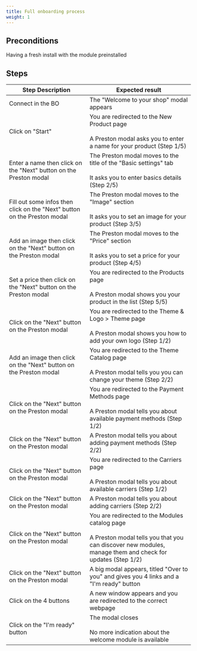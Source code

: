 ```yaml
---
title: Full onboarding process
weight: 1
---
```


## Preconditions

Having a fresh install with the module preinstalled
## Steps
| Step Description | Expected result |
| ----- | ----- |
| Connect in the BO | The "Welcome to your shop" modal appears |
| Click on "Start" | You are redirected to the New Product page<br /><br>A Preston modal asks you to enter a name for your product (Step 1/5) |
| Enter a name then click on the "Next" button on the Preston modal | The Preston modal moves to the title of the "Basic settings" tab<br /><br>It asks you to enter basics details (Step 2/5) |
| Fill out some infos then click on the "Next" button on the Preston modal | The Preston modal moves to the "Image" section<br /><br>It asks you to set an image for your product (Step 3/5) |
| Add an image then click on the "Next" button on the Preston modal | The Preston modal moves to the "Price" section<br /><br>It asks you to set a price for your product (Step 4/5) |
| Set a price then click on the "Next" button on the Preston modal | You are redirected to the Products page<br /><br>A Preston modal shows you your product in the list (Step 5/5) |
| Click on the "Next" button on the Preston modal | You are redirected to the Theme & Logo > Theme page<br /><br>A Preston modal shows you how to add your own logo (Step 1/2) |
| Add an image then click on the "Next" button on the Preston modal | You are redirected to the Theme Catalog page<br /><br>A Preston modal tells you you can change your theme (Step 2/2) |
| Click on the "Next" button on the Preston modal | You are redirected to the Payment Methods page<br /><br>A Preston modal tells you about available payment methods (Step 1/2) |
| Click on the "Next" button on the Preston modal | A Preston modal tells you about adding payment methods (Step 2/2) |
| Click on the "Next" button on the Preston modal | You are redirected to the Carriers page<br /><br>A Preston modal tells you about available carriers (Step 1/2) |
| Click on the "Next" button on the Preston modal | A Preston modal tells you about adding carriers (Step 2/2) |
| Click on the "Next" button on the Preston modal | You are redirected to the Modules catalog page<br /><br>A Preston modal tells you that you can discover new modules, manage them and check for updates (Step 1/2) |
| Click on the "Next" button on the Preston modal | A big modal appears, titled "Over to you" and gives you 4 links and a "I'm ready" button |
| Click on the 4 buttons | A new window appears and you are redirected to the correct webpage |
| Click on the "I'm ready" button | The modal closes<br /><br>No more indication about the welcome module is available |
